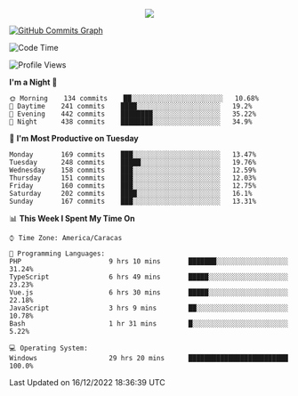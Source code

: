 <p align="center">
  <a href="http://www.github.com/thevacs">
    <img src="https://github-readme-streak-stats.herokuapp.com/?user=thevacs&stroke=ffffff&background=1c1917&ring=0891b2&fire=0891b2&currStreakNum=ffffff&currStreakLabel=0891b2&sideNums=ffffff&sideLabels=ffffff&dates=ffffff&hide_border=true" />
  </a>
  
  <a href="http://www.github.com/thevacs"><img src="https://github-readme-activity-graph.cyclic.app/graph?username=thevacs&bg_color=000000&color=ffffff&line=ff0000&point=ebebeb&area=true&hide_border=true" alt="GitHub Commits Graph" /></a>
  
</p>

<!--START_SECTION:waka-->
![Code Time](http://img.shields.io/badge/Code%20Time-970%20hrs%2039%20mins-blue)

![Profile Views](http://img.shields.io/badge/Profile%20Views-20-blue)

**I'm a Night 🦉** 

```text
🌞 Morning    134 commits    ██░░░░░░░░░░░░░░░░░░░░░░░   10.68% 
🌆 Daytime    241 commits    ████░░░░░░░░░░░░░░░░░░░░░   19.2% 
🌃 Evening    442 commits    ████████░░░░░░░░░░░░░░░░░   35.22% 
🌙 Night      438 commits    ████████░░░░░░░░░░░░░░░░░   34.9%

```
📅 **I'm Most Productive on Tuesday** 

```text
Monday       169 commits    ███░░░░░░░░░░░░░░░░░░░░░░   13.47% 
Tuesday      248 commits    █████░░░░░░░░░░░░░░░░░░░░   19.76% 
Wednesday    158 commits    ███░░░░░░░░░░░░░░░░░░░░░░   12.59% 
Thursday     151 commits    ███░░░░░░░░░░░░░░░░░░░░░░   12.03% 
Friday       160 commits    ███░░░░░░░░░░░░░░░░░░░░░░   12.75% 
Saturday     202 commits    ████░░░░░░░░░░░░░░░░░░░░░   16.1% 
Sunday       167 commits    ███░░░░░░░░░░░░░░░░░░░░░░   13.31%

```


📊 **This Week I Spent My Time On** 

```text
⌚︎ Time Zone: America/Caracas

💬 Programming Languages: 
PHP                      9 hrs 10 mins       ███████░░░░░░░░░░░░░░░░░░   31.24% 
TypeScript               6 hrs 49 mins       █████░░░░░░░░░░░░░░░░░░░░   23.23% 
Vue.js                   6 hrs 30 mins       █████░░░░░░░░░░░░░░░░░░░░   22.18% 
JavaScript               3 hrs 9 mins        ██░░░░░░░░░░░░░░░░░░░░░░░   10.78% 
Bash                     1 hr 31 mins        █░░░░░░░░░░░░░░░░░░░░░░░░   5.22%

💻 Operating System: 
Windows                  29 hrs 20 mins      █████████████████████████   100.0%

```


 Last Updated on 16/12/2022 18:36:39 UTC
<!--END_SECTION:waka-->
